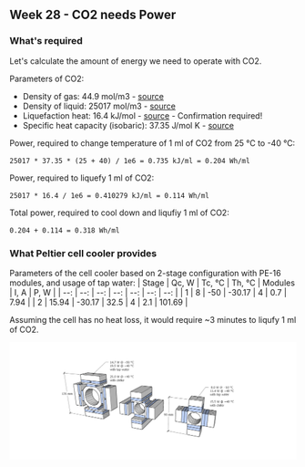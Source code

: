 ## Week 28 - CO2 needs Power 
### What's required
Let's calculate the amount of energy we need to operate with CO2.

Parameters of CO2:
* Density of gas: 44.9 mol/m3 - [source](https://www.engineeringtoolbox.com/CO2-carbon-dioxide-properties-d_2017.html)
* Density of liquid: 25017 mol/m3 - [source](https://www.engineeringtoolbox.com/CO2-carbon-dioxide-properties-d_2017.html)
* Liquefaction heat: 16.4 kJ/mol - [source](https://www.researchgate.net/publication/349366110_Kerogen_nanoscale_structure_and_CO2_adsorption_in_shale_micropores) - Confirmation required!
* Specific heat capacity (isobaric): 37.35 J/mol K - [source](https://www.engineeringtoolbox.com/CO2-carbon-dioxide-properties-d_2017.html)

Power, required to change temperature of 1 ml of CO2 from 25 &deg;C to -40 &deg;C:
```
25017 * 37.35 * (25 + 40) / 1e6 = 0.735 kJ/ml = 0.204 Wh/ml
```

Power, required to liquefy 1 ml of CO2:
```
25017 * 16.4 / 1e6 = 0.410279 kJ/ml = 0.114 Wh/ml
```

Total power, required to cool down and liqufiy 1 ml of CO2:
```
0.204 + 0.114 = 0.318 Wh/ml
```

### What Peltier cell cooler provides 
Parameters of the cell cooler based on 2-stage configuration with PE-16 modules, and usage of tap water:
| Stage | Qc, W | Tc, &deg;C | Th, &deg;C | Modules | I, A | P, W |
| --: | --: | --: | --: | --: | --: | --: |
| 1 | 8 | -50 | -30.17 | 4 | 0.7 | 7.94 |
| 2 | 15.94 | -30.17 | 32.5 | 4 | 2.1 | 101.69 |

Assuming the cell has no heat loss, it would require ~3 minutes to liqufy 1 ml of CO2.


<img alt="Some cell cooler variants" src="/img/2024-07-09 - Cells.png">
